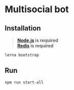 # Multisocial bot

## Installation
> **[Node.js](https://nodejs.org/) is required**  
> **[Redis](https://redis.io/) is required**  

```
lerna bootstrap
```

## Run
```
npm run start-all
```